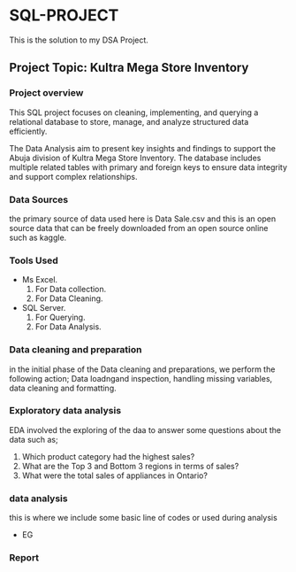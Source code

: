 # SQL-PROJECT
This is the solution to my DSA Project.
## Project Topic: Kultra Mega Store Inventory

### Project overview
This SQL project focuses on cleaning, implementing, and querying a relational database to store, manage, and analyze structured data efficiently. 

The Data Analysis aim to present key insights and findings to support the Abuja division of Kultra Mega Store Inventory.
The database includes multiple related tables with primary and foreign keys to ensure data integrity and support complex relationships.

### Data Sources
the primary source of data used here is Data Sale.csv and this is an open source data that can be freely downloaded from an open source online such as kaggle.

### Tools Used
- Ms Excel.
  1. For Data collection.
  2. For Data Cleaning.
- SQL Server.
  1. For Querying.
  2. For Data Analysis.
     
### Data cleaning and preparation

in the initial phase of the Data cleaning and preparations, we perform the following action; Data loadngand inspection, handling missing variables, data cleaning and formatting.

### Exploratory data analysis
EDA involved the exploring of the daa to answer some questions about the data such as;
  1. Which product category had the highest sales?
  2. What are the Top 3 and Bottom 3 regions in terms of sales?
  3. What were the total sales of appliances in Ontario?
### data analysis

this is where we include some basic line of codes or used during analysis
 - EG
### Report
